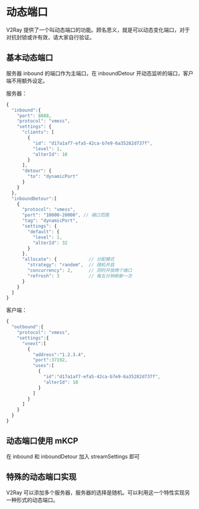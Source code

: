 # 动态端口

V2Ray 提供了一个叫动态端口的功能。顾名思义，就是可以动态变化端口，对于对抗封锁或许有效，请大家自行验证。

## 基本动态端口
服务器 inbound 的端口作为主端口，在 inboundDetour 开动态监听的端口，客户端不用额外设定。

服务器：

```javascript
{
  "inbound":{
    "port": 8888,
    "protocol": "vmess",
    "settings": {
      "clients": [
        {
          "id": "d17a1af7-efa5-42ca-b7e9-6a35282d737f",
          "level": 1,
          "alterId": 10
        }
      ],
      "detour": {        
        "to": "dynamicPort"   
      }
    }
  },
  "inboundDetour":[
    {
      "protocol": "vmess",
      "port": "10000-20000", // 端口范围
      "tag": "dynamicPort",       
      "settings": {
        "default": {
          "level": 1,
          "alterId": 32
        }
      },
      "allocate": {            // 分配模式
        "strategy": "random",  // 随机开启
        "concurrency": 2,      // 同时开放两个端口
        "refresh": 3           // 每五分钟刷新一次
      }
    }
  ]
}
```

客户端：
```javascript
{
  "outbound":{
    "protocol": "vmess",
    "settings":{
      "vnext":[
        {
          "address":"1.2.3.4",
          "port":37192,
          "uses":[
            {
              "id":"d17a1af7-efa5-42ca-b7e9-6a35282d737f",
              "alterId": 10
            }
          ]
        }
      ]
    }
  }
}
```

## 动态端口使用 mKCP

在 inbound 和 inboundDetour 加入 streamSettings 即可


## 特殊的动态端口实现

V2Ray 可以添加多个服务器，服务器的选择是随机。可以利用这一个特性实现另一种形式的动态端口。